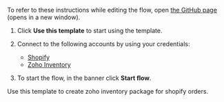 To refer to these instructions while editing the flow, open [the GitHub page](https://github.com/ot4i/app-connect-templates/blob/main/resources/markdown/Creating%20zoho%20inventory%20package%20for%20shopify%20orders_instructions.md) (opens in a new window).

1. Click **Use this template** to start using the template.
2. Connect to the following accounts by using your credentials:
   - [Shopify](https://ibm.biz/acshopify)
   - [Zoho Inventory](https://ibm.biz/aczohoinventory)
   
3. To start the flow, in the banner click **Start flow**.

Use this template to create zoho inventory package for shopify orders.
